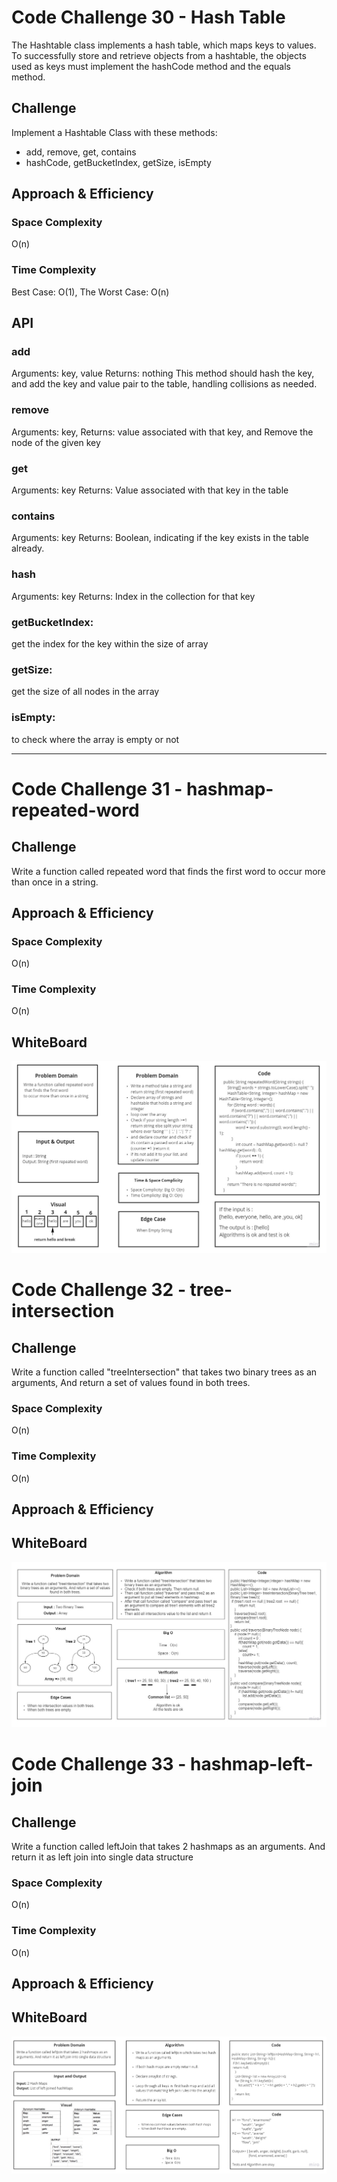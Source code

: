 # Code Challenge 30 - Hash Table

The Hashtable class implements a hash table, which maps keys to values. To successfully store and retrieve objects from a hashtable, the objects used as keys must implement the hashCode method and the equals method.

## Challenge
Implement a Hashtable Class with these methods:
- add, remove, get, contains
- hashCode, getBucketIndex, getSize, isEmpty

## Approach & Efficiency

### Space Complexity
O(n)

### Time Complexity
Best Case: O(1), The Worst Case: O(n)

## API

### add
Arguments: key, value Returns: nothing This method should hash the key, and add the key and value pair to the table, handling collisions as needed.

### remove
Arguments: key, Returns: value associated with that key, and Remove the node of the given key
### get
Arguments: key Returns: Value associated with that key in the table

### contains
Arguments: key Returns: Boolean, indicating if the key exists in the table already.

### hash
Arguments: key Returns: Index in the collection for that key

### getBucketIndex:
get the index for the key within the size of array

### getSize:
get the size of all nodes in the array

### isEmpty:
to check where the array is empty or not

---

# Code Challenge 31 - hashmap-repeated-word

## Challenge

Write a function called repeated word that finds the first word to occur more than once in a string.

## Approach & Efficiency

### Space Complexity
O(n)

### Time Complexity
O(n)

## WhiteBoard

![WhiteBoard](hashmap-repeated-word.jpg)

# Code Challenge 32 - tree-intersection

## Challenge

Write a function called "treeIntersection" that takes two binary trees as an arguments, And return a set of values found in both trees.


### Space Complexity
O(n)

### Time Complexity
O(n)
## Approach & Efficiency

## WhiteBoard

![tree-intersection](tree-intersection.jpg)

# Code Challenge 33 - hashmap-left-join

## Challenge

Write a function called leftJoin that takes 2 hashmaps as an arguments. And return it as left join into single data structure

### Space Complexity
O(n)

### Time Complexity
O(n)
## Approach & Efficiency

## WhiteBoard

![tree-intersection](hashmap-left-join.jpg)


